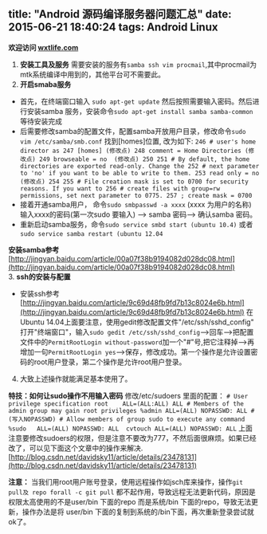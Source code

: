 title: "Android 源码编译服务器问题汇总"
date: 2015-06-21 18:40:24
tags: Android Linux
---
**欢迎访问 [wxtlife.com](http://www.wxtlife.com/)**
1. **安装工具及服务**
    需要安装的服务有`samba ssh vim procmail`,其中procmail为mtk系统编译中用到的，其他平台可不需要此。  
2.  **开启smaba服务**
   - 首先，在终端窗口输入 `sudo apt-get update` 然后按照需要输入密码。然后进行安装samba 服务，安装命令`sudo apt-get install samba samba-common`等待安装完成
   - 后需要修改samba的配置文件，配置samba开放用户目录，修改命令`sudo vim /etc/samba/smb.conf` 找到[homes]位置, 改为如下:
    ```
    246 # user's home director as
    247 [homes] (修改点)
    248 comment = Home Directories (修改点)
    249 browseable = no  (修改点)
    250
    251 # By default, the home directories are exported read-only. Change the
    252 # next parameter to 'no' if you want to be able to write to them.
    253 read only = no (修改点)
    254
    255 # File creation mask is set to 0700 for security reasons. If you want to
    256 # create files with group=rw permissions, set next parameter to 0775.
    257 ; create mask = 0700
    ```
   -  接着开通samba用户， 命令`sudo smbpasswd -a xxxx` (xxxx 为用户的名称) 输入xxxx的密码(第一次sudo 要输入) --> samba 密码--> 确认samba 密码。
   - 重新启动samba服务，命令`sudo service smbd start (ubuntu 10.4)` 或者`sudo service samba restart (ubuntu 12.04`
   
   **安装samba参考** [http://jingyan.baidu.com/article/00a07f38b9194082d028dc08.html](http://jingyan.baidu.com/article/00a07f38b9194082d028dc08.html)    
3. **ssh的安装与配置**
 - 安装ssh参考
    [http://jingyan.baidu.com/article/9c69d48fb9fd7b13c8024e6b.html](http://jingyan.baidu.com/article/9c69d48fb9fd7b13c8024e6b.html)
在Ubuntu 14.04上面要注意，使用gedit修改配置文件"/etc/ssh/sshd_config"
打开"终端窗口"，输入`sudo gedit /etc/ssh/sshd_config`-->回车-->把配置文件中的`PermitRootLogin without-password`加一个"#"号,把它注释掉-->再增加一句`PermitRootLogin yes`-->保存，修改成功。第一个操作是允许设置密码的root用户登录，第二个操作是允许root用户登录。
4. 大致上述操作就能满足基本使用了。


**特技：如何让sudo操作不用输入密码** 
     修改/etc/sudoers 里面的配置：
     ```
     # User privilege specification
       root    ALL=(ALL:ALL) ALL
     # Members of the admin group may gain root privileges
       %admin ALL=(ALL) NOPASSWD: ALL #(写入NOPASSWD)
    # Allow members of group sudo to execute any command
      %sudo   ALL=(ALL) NOPASSWD: ALL 
      cvtouch ALL=(ALL) NOPASSWD: ALL
    ```
    上面注意要修改sudoers的权限，但是注意不要改为777，不然后面很麻烦。如果已经改了，可以见下面这个文章中的操作来解决.[http://blog.csdn.net/davidsky11/article/details/23478131](http://blog.csdn.net/davidsky11/article/details/23478131)
    
**注意：**
    当我们用root用户账号登录，使用远程操作如jsch库来操作，操作`git pull及 repo forall -c git pull` 都不起作用，导致远程无法更新代码，原因是权限太高使用的不是user/bin 下面的repo 而是系统/bin 下面的repo，导致无法更新，操作办法是将 user/bin 下面的复制到系统的/bin下面，再次重新登录尝试就ok了。